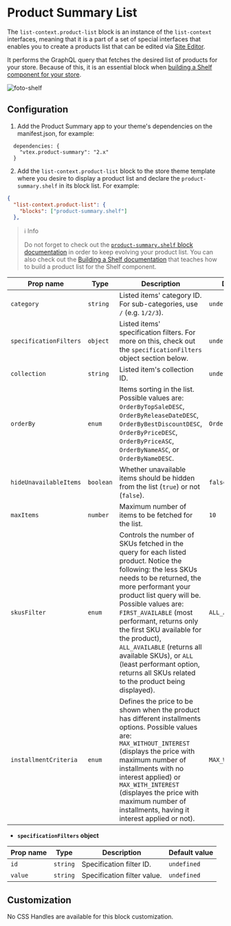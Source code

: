# Product Summary List

The `list-context.product-list` block is an instance of the `list-context` interfaces, meaning that it is a part of a set of special interfaces that enables you to create a products list that can be edited via [Site Editor](https://developers.vtex.com/vtex-developer-docs/docs/vtex-io-documentation-site-editor).

It performs the GraphQL query that fetches the desired list of products for your store. Because of this, it is an essential block when [building a Shelf component for your store](https://developers.vtex.com/vtex-developer-docs/docs/vtex-io-documentation-building-a-shelf). 

![foto-shelf](https://user-images.githubusercontent.com/52087100/70079904-60dc5280-15e4-11ea-8ef6-0aa69cadd61d.png)

## Configuration

1. Add the Product Summary app to your theme's dependencies on the manifest.json, for example:

```
  dependencies: {
    "vtex.product-summary": "2.x"
  }
```

2. Add the `list-context.product-list` block to the store theme template where you desire to display a product list and declare the `product-summary.shelf` in its block list. For example:

```json
{
  "list-context.product-list": {
    "blocks": ["product-summary.shelf"]
  },
```

>ℹ️ Info
>
> Do not forget to check out the [`product-summary.shelf` block documentation](https://vtex.io/docs/components/all/vtex.product-summary@2.77.1/product-summary-shelf/) in order to keep evolving your product list. You can also check out the [Building a Shelf documentation](https://developers.vtex.com/vtex-developer-docs/docs/vtex-io-documentation-building-a-shelf) that teaches how to build a product list for the Shelf component.

| Prop name | Type | Description  | Default value |
| --------- | ---- |------------- | ------------- |
| `category`| `string`| Listed items' category ID. For sub-categories, use `/` (e.g. `1/2/3`). | `undefined` |
| `specificationFilters` | `object` | Listed items' specification filters. For more on this, check out the `specificationFilters` object section below. | `undefined`|
| `collection`| `string` | Listed item's collection ID. | `undefined` |
| `orderBy`   | `enum`   | Items sorting in the list. Possible values are: `OrderByTopSaleDESC`, `OrderByReleaseDateDESC`, `OrderByBestDiscountDESC`, `OrderByPriceDESC`, `OrderByPriceASC`, `OrderByNameASC`, or `OrderByNameDESC`. | `OrderByTopSaleDESC`|
| `hideUnavailableItems` | `boolean`| Whether unavailable items should be hidden from the list (`true`) or not (`false`).  | `false`|
| `maxItems` | `number`   | Maximum number of items to be fetched for the list.      | `10`       |
| `skusFilter` | `enum`   | Controls the number of SKUs fetched in the query for each listed product. Notice the following: the less SKUs needs to be returned, the more performant your product list query will be. Possible values are: `FIRST_AVAILABLE` (most performant, returns only the first SKU available for the product), `ALL_AVAILABLE` (returns all available SKUs), or `ALL` (least performant option, returns all SKUs related to the product being displayed).  | `ALL_AVAILABLE` |
| `installmentCriteria`   | `enum`  | Defines the price to be shown when the product has different installments options. Possible values are: `MAX_WITHOUT_INTEREST` (displays the price with maximum number of installments with no interest applied) or `MAX_WITH_INTEREST` (displayes the price with maximum number of installments, having it interest applied or not). | `MAX_WITHOUT_INTEREST` |

- **`specificationFilters` object**

| Prop name | Type | Description | Default value | 
| --------- | ---- | ----------- | ------------- | 
| `id`  | `string` | Specification filter ID. | `undefined` | 
| `value` | `string` | Specification filter value. | `undefined` | 

## Customization

No CSS Handles are available for this block customization.
